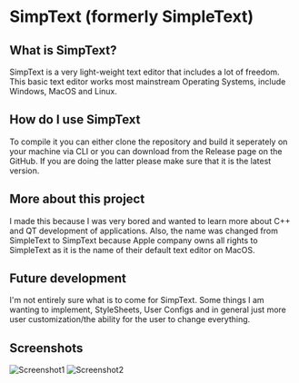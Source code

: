 # SimpText (formerly SimpleText)
## What is SimpText? 
SimpText is a very light-weight text editor that includes a lot of freedom. This basic text editor works most mainstream Operating Systems, include Windows, MacOS and Linux.
## How do I use SimpText
To compile it you can either clone the repository and build it seperately on your machine via CLI or you can download from the Release page on the GitHub. If you are doing the latter please make sure that it is the latest version.
## More about this project
I made this because I was very bored and wanted to learn more about C++ and QT development of applications. Also, the name was changed from SimpleText to SimpText because Apple company owns all rights to SimpleText as it is the name of their default text editor on MacOS.
## Future development
I'm not entirely sure what is to come for SimpText. Some things I am wanting to implement, StyleSheets, User Configs and in general just more user customization/the ability for the user to change everything. 
## Screenshots
![Screenshot1](https://i.ibb.co/0Gf9zCF/screenshot1.png)
![Screenshot2](https://i.ibb.co/KhwvkNX/screenshot2.png)

